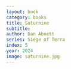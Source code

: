 ```yaml
---
layout: book
category: books
title: Saturnine
subtitle: 
author: Dan Abnett
series: Siege of Terra
index: 5
year: 2024
image: saturnine.jpg
---
```

